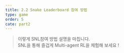 ```yaml
---
title: 2.2 Snake Leaderboard 참여 방법
type: game
order: 5
cate: part2
---
```



> 이렇게 SNL참여 방법 설명을 마칩니다. <br>SNL을 통해 즐겁게 Multi-agent RL을 체험해 보세요 !

